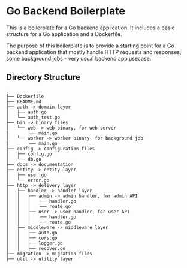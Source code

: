 # Go Backend Boilerplate

This is a boilerplate for a Go backend application. It includes a basic structure for a Go application and a Dockerfile.

The purpose of this boilerplate is to provide a starting point for a Go backend application that mostly handle HTTP requests and responses, some background jobs - very usual backend app usecase.

## Directory Structure

```
.
├── Dockerfile
├── README.md
├── auth -> domain layer
│   ├── auth.go
│   └── auth_test.go
├── bin -> binary files
│   └── web -> web binary, for web server
|       └── main.go 
│   └── worker -> worker binary, for background job
|       └── main.go
├── config -> configuration files
│   ├── config.go
│   └── db.go
├── docs -> documentation
├── entity -> entity layer
│   ├── user.go
│   └── error.go
├── http -> delivery layer
│   ├── handler -> handler layer
│   │   ├── admin -> admin handler, for admin API
│   │   │   ├── handler.go
│   │   │   ├── route.go
│   │   ├── user -> user handler, for user API
│   │   │   ├── handler.go
│   │   │   ├── route.go
│   ├── middleware -> middleware layer
│   │   ├── auth.go
│   │   ├── cors.go
│   │   ├── logger.go
│   │   ├── recover.go
├── migration -> migration files
├── util -> utility layer


